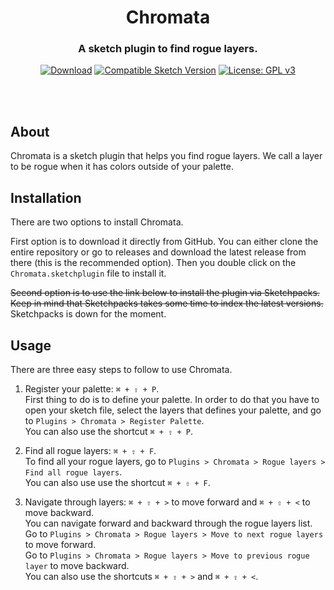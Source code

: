 <div align="center">

# Chromata

### A sketch plugin to find rogue layers.

[![Download](https://img.shields.io/badge/Version-v0.5.5-%2346c018)](https://github.com/vladimir-ionita/Chromata/releases/download/v0.5.5/chromata.sketchplugin.zip)
[![Compatible Sketch Version](https://img.shields.io/badge/Sketch-v66.1-%2346c018)](https://www.sketch.com/)
[![License: GPL v3](https://img.shields.io/badge/license-GPL%20v3-blue.svg)](https://www.gnu.org/licenses/gpl-3.0)

</div>
<br></br>

## About

Chromata is a sketch plugin that helps you find rogue layers. We call a layer to be rogue when it has colors outside of your palette.


## Installation

There are two options to install Chromata.

First option is to download it directly from GitHub. You can either clone the entire repository or go to releases and download the latest release from there (this is the recommended option). Then you double click on the `Chromata.sketchplugin` file to install it. 

~~Second option is to use the link below to install the plugin via Sketchpacks. Keep in mind that Sketchpacks takes some time to index the latest versions.~~ Sketchpacks is down for the moment.

<!-- [![Install Chromata with Sketchpacks](http://sketchpacks-com.s3.amazonaws.com/assets/badges/sketchpacks-badge-install.png "Install Chromata with Sketchpacks")](https://sketchpacks.com/abnamrocoesd/Chromata/install) -->

## Usage

There are three easy steps to follow to use Chromata.

1. Register your palette: `⌘ + ⇧ + P`.  
   First thing to do is to define your palette. 
   In order to do that you have to open your sketch file, select the layers that defines your palette,
   and go to `Plugins > Chromata > Register Palette`.  
   You can also use the shortcut `⌘ + ⇧ + P`.

2. Find all rogue layers: `⌘ + ⇧ + F`.  
   To find all your rogue layers, go to `Plugins > Chromata > Rogue layers > Find all rogue layers`.   
   You can also use use the shortcut `⌘ + ⇧ + F`.

3. Navigate through layers: `⌘ + ⇧ + >` to move forward and `⌘ + ⇧ + <` to move backward.  
   You can navigate forward and backward through the rogue layers list.  
   Go to `Plugins > Chromata > Rogue layers > Move to next rogue layers` to move forward.  
   Go to `Plugins > Chromata > Rogue layers > Move to previous rogue layer` to move backward.  
   You can also use the shortcuts `⌘ + ⇧ + >` and `⌘ + ⇧ + <`.
